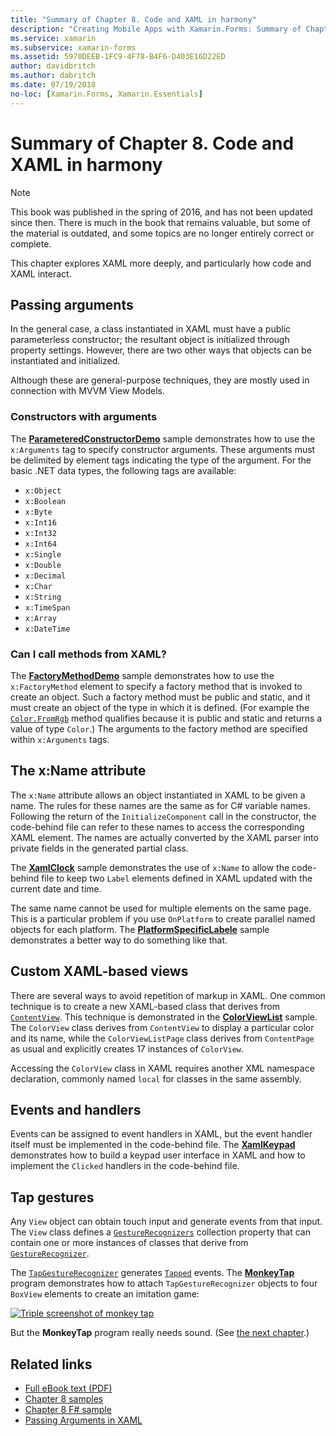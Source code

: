 ```yaml
---
title: "Summary of Chapter 8. Code and XAML in harmony"
description: "Creating Mobile Apps with Xamarin.Forms: Summary of Chapter 8. Code and XAML in harmony"
ms.service: xamarin
ms.subservice: xamarin-forms
ms.assetid: 5970DEEB-1FC9-4F78-B4F6-D403E16D22ED
author: davidbritch
ms.author: dabritch
ms.date: 07/19/2018
no-loc: [Xamarin.Forms, Xamarin.Essentials]
---
```


# Summary of Chapter 8. Code and XAML in harmony

> [!NOTE]
> This book was published in the spring of 2016, and has not been updated since then. There is much in the book that remains valuable, but some of the material is outdated, and some topics are no longer entirely correct or complete.

This chapter explores XAML more deeply, and particularly how code and XAML interact.

## Passing arguments

In the general case, a class instantiated in XAML must have a public parameterless constructor; the resultant object is initialized through property settings. However, there are two other ways that objects can be instantiated and initialized.

Although these are general-purpose techniques, they are mostly used in connection with MVVM View Models.

### Constructors with arguments

The [**ParameteredConstructorDemo**](https://github.com/xamarin/xamarin-forms-book-samples/tree/master/Chapter08/ParameteredConstructorDemo) sample demonstrates how to use the `x:Arguments` tag to specify constructor arguments. These arguments must be delimited by element tags indicating the type of the argument. For the basic .NET data types, the following tags are available:

- `x:Object`
- `x:Boolean`
- `x:Byte`
- `x:Int16`
- `x:Int32`
- `x:Int64`
- `x:Single`
- `x:Double`
- `x:Decimal`
- `x:Char`
- `x:String`
- `x:TimeSpan`
- `x:Array`
- `x:DateTime`

### Can I call methods from XAML?

The [**FactoryMethodDemo**](https://github.com/xamarin/xamarin-forms-book-samples/tree/master/Chapter08/FactoryMethodDemo) sample demonstrates how to use the `x:FactoryMethod` element to specify a factory method that is invoked to create an object. Such a factory method must be public and static, and it must create an object of the type in which it is defined. (For example the [`Color.FromRgb`](xref:Xamarin.Forms.Color.FromRgb(System.Double,System.Double,System.Double)) method qualifies because it is public and static and returns a value of type `Color`.) The arguments to the factory method are specified within `x:Arguments` tags.

## The x:Name attribute

The `x:Name` attribute allows an object instantiated in XAML to be given a name. The rules for these names are the same as for C# variable names. Following the return of the `InitializeComponent` call in the constructor, the code-behind file can refer to these names to access the corresponding XAML element. The names are actually converted by the XAML parser into private fields in the generated partial class.

The [**XamlClock**](https://github.com/xamarin/xamarin-forms-book-samples/tree/master/Chapter08/XamlClock) sample demonstrates the use of `x:Name` to allow the code-behind file to keep two `Label` elements defined in XAML updated with the current date and time.

The same name cannot be used for multiple elements on the same page. This is a particular problem if you use `OnPlatform` to create parallel named objects for each platform. The [**PlatformSpecificLabele**](https://github.com/xamarin/xamarin-forms-book-samples/tree/master/Chapter08/PlatformSpecificLabels) sample demonstrates a better way to do something like that.

## Custom XAML-based views

There are several ways to avoid repetition of markup in XAML. One common technique is to create a new XAML-based class that derives from [`ContentView`](xref:Xamarin.Forms.ContentView). This technique is demonstrated in the [**ColorViewList**](https://github.com/xamarin/xamarin-forms-book-samples/tree/master/Chapter08/ColorViewList) sample. The `ColorView` class derives from `ContentView` to display a particular color and its name, while the `ColorViewListPage` class derives from `ContentPage` as usual and explicitly creates 17 instances of `ColorView`.

Accessing the `ColorView` class in XAML requires another XML namespace declaration, commonly named `local` for classes in the same assembly.

## Events and handlers

Events can be assigned to event handlers in XAML, but the event handler itself must be implemented in the code-behind file. The [**XamlKeypad**](https://github.com/xamarin/xamarin-forms-book-samples/tree/master/Chapter08/XamlKeypad) demonstrates how to build a keypad user interface in XAML and how to implement the `Clicked` handlers in the code-behind file.

## Tap gestures

Any `View` object can obtain touch input and generate events from that input. The `View` class defines a [`GestureRecognizers`](xref:Xamarin.Forms.View.GestureRecognizers) collection property that can contain one or more instances of classes that derive from [`GestureRecognizer`](xref:Xamarin.Forms.GestureRecognizer).

The [`TapGestureRecognizer`](xref:Xamarin.Forms.TapGestureRecognizer) generates [`Tapped`](xref:Xamarin.Forms.TapGestureRecognizer.Tapped) events. The [**MonkeyTap**](https://github.com/xamarin/xamarin-forms-book-samples/tree/master/Chapter08/MonkeyTap) program demonstrates how to attach `TapGestureRecognizer` objects to four `BoxView` elements to create an imitation game:

[![Triple screenshot of monkey tap](images/ch08fg07-small.png "Imitation Game")](images/ch08fg07-large.png#lightbox "Imitation Game")

But the **MonkeyTap** program really needs sound. (See [the next chapter](chapter09.md).)

## Related links

- [Full eBook text (PDF)](https://aka.ms/xamformsebook)
- [Chapter 8 samples](https://github.com/xamarin/xamarin-forms-book-samples/tree/master/Chapter08)
- [Chapter 8 F# sample](https://github.com/xamarin/xamarin-forms-book-samples/tree/master/Chapter08/FS/XamlKeypad)
- [Passing Arguments in XAML](~/xamarin-forms/xaml/passing-arguments.md)

